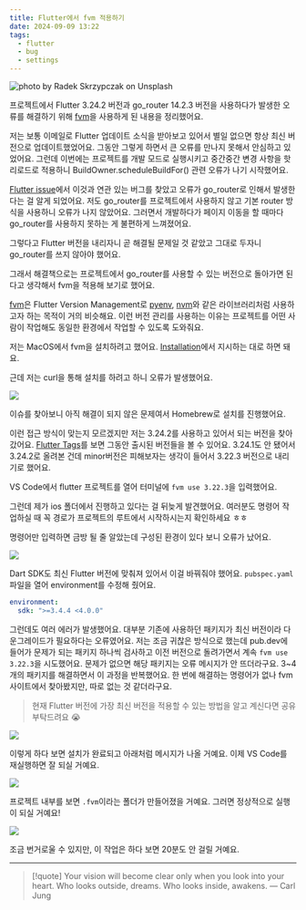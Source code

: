 ```yaml
---
title: Flutter에서 fvm 적용하기
date: 2024-09-09 13:22
tags:
  - flutter
  - bug
  - settings
---
```


![photo by Radek Skrzypczak on Unsplash](https://images.unsplash.com/photo-1724008563697-ce1039f74336?crop=entropy&cs=srgb&fm=jpg&ixid=M3w2NDU1OTF8MHwxfHJhbmRvbXx8fHx8fHx8fDE3MjU4NTU3MjN8&ixlib=rb-4.0.3&q=85&w=768&h=432)

프로젝트에서 Flutter 3.24.2 버전과 go_router 14.2.3 버전을 사용하다가 발생한 오류를 해결하기 위해 [fvm](https://fvm.app/)을 사용하게 된 내용을 정리했어요.

저는 보통 이메일로 Flutter 업데이트 소식을 받아보고 있어서 별일 없으면 항상 최신 버전으로 업데이트했었어요. 그동안 그렇게 하면서 큰 오류를 만나지 못해서 안심하고 있었어요.
그런데 이번에는 프로젝트를 개발 모드로 실행시키고 중간중간 변경 사항을 핫 리로드로 적용하니 BuildOwner.scheduleBuildFor() 관련 오류가 나기 시작했어요.

[Flutter issue](https://github.com/flutter/flutter/issues/154060)에서 이것과 연관 있는 버그를 찾았고 오류가 go_router로 인해서 발생한다는 걸 알게 되었어요. 저도 go_router를 프로젝트에서 사용하지 않고 기본 router 방식을 사용하니 오류가 나지 않았어요. 그러면서 개발하다가 페이지 이동을 할 때마다 go_router를 사용하지 못하는 게 불편하게 느껴졌어요.

그렇다고 Flutter 버전을 내리자니 곧 해결될 문제일 것 같았고 그대로 두자니 go_router를 쓰지 않아야 했어요.

그래서 해결책으로는 프로젝트에서 go_router를 사용할 수 있는 버전으로 돌아가면 된다고 생각해서 fvm을 적용해 보기로 했어요.

[fvm](https://fvm.app/)은 Flutter Version Management로 [pyenv](https://github.com/pyenv/pyenv), [nvm](https://github.com/nvm-sh/nvm)와 같은 라이브러리처럼 사용하고자 하는 목적이 거의 비슷해요.
이런 버전 관리를 사용하는 이유는 프로젝트를 어떤 사람이 작업해도 동일한 환경에서 작업할 수 있도록 도와줘요.

저는 MacOS에서 fvm을 설치하려고 했어요. [Installation](https://fvm.app/documentation/getting-started/installation)에서 지시하는 대로 하면 돼요.

근데 저는 curl을 통해 설치를 하려고 하니 오류가 발생했어요.

![](assets/202409091322-20240909135251088.webp)

이슈를 찾아보니 아직 해결이 되지 않은 문제여서 Homebrew로 설치를 진행했어요.

이런 접근 방식이 맞는지 모르겠지만 저는 3.24.2를 사용하고 있어서 되는 버전을 찾아갔어요.
[Flutter Tags](https://github.com/flutter/flutter/tags)를 보면 그동안 출시된 버전들을 볼 수 있어요. 3.24.1도 안 됐어서 3.24.2로 올려본 건데 minor버전은 피해보자는 생각이 들어서 3.22.3 버전으로 내리기로 했어요.

VS Code에서 flutter 프로젝트를 열어 터미널에 `fvm use 3.22.3`을 입력했어요.

그런데 제가 ios 폴더에서 진행하고 있다는 걸 뒤늦게 발견했어요. 여러분도 명령어 작업하실 때 꼭 경로가 프로젝트의 루트에서 시작하시는지 확인하세요 ㅎㅎ

명령어만 입력하면 금방 될 줄 알았는데 구성된 환경이 있다 보니 오류가 났어요.

![](assets/202409091322-20240909135657681.webp)

Dart SDK도 최신 Flutter 버전에 맞춰져 있어서 이걸 바꿔줘야 했어요. `pubspec.yaml` 파일을 열어 environment를 수정해 줬어요.

```yaml
environment:
  sdk: ">=3.4.4 <4.0.0"
```

그런데도 여러 에러가 발생했어요. 대부분 기존에 사용하던 패키지가 최신 버전이라 다운그레이드가 필요하다는 오류였어요. 저는 조금 귀찮은 방식으로 했는데 pub.dev에 들어가 문제가 되는 패키지 하나씩 검사하고 이전 버전으로 돌려가면서 계속 `fvm use 3.22.3`을 시도했어요. 문제가 없으면 해당 패키지는 오류 메시지가 안 뜨더라구요. 3~4개의 패키지를 해결하면서 이 과정을 반복했어요. 한 번에 해결하는 명령어가 없나 fvm 사이트에서 찾아봤지만, 따로 없는 것 같더라구요.

> 현재 Flutter 버전에 가장 최신 버전을 적용할 수 있는 방법을 알고 계신다면 공유 부탁드려요 😭

![](assets/202409091322-20240909140427098.webp)

이렇게 하다 보면 설치가 완료되고 아래처럼 메시지가 나올 거예요.
이제 VS Code를 재실행하면 잘 되실 거예요.

![](assets/202409091322-20240909140718069.webp)

프로젝트 내부를 보면 `.fvm`이라는 폴더가 만들어졌을 거예요. 그러면 정상적으로 실행이 되실 거예요!

![](assets/202409091322-20240909140855582.webp)

조금 번거로울 수 있지만, 이 작업은 하다 보면 20분도 안 걸릴 거예요.

---

> [!quote] Your vision will become clear only when you look into your heart. Who looks outside, dreams. Who looks inside, awakens.
> — Carl Jung